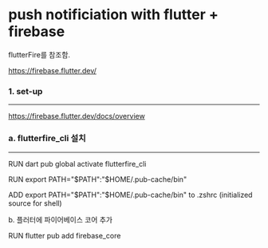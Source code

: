 # push notificiation with flutter + firebase

flutterFire를 참조함.

https://firebase.flutter.dev/

### 1. set-up

---

https://firebase.flutter.dev/docs/overview
  
  
  
  
### a. flutterfire_cli 설치

---

RUN dart pub global activate flutterfire_cli

RUN export PATH="$PATH":"$HOME/.pub-cache/bin"

ADD export PATH="$PATH":"$HOME/.pub-cache/bin" to .zshrc (initialized source for shell)

b. 플러터에 파이어베이스 코어 추가

RUN flutter pub add firebase_core
